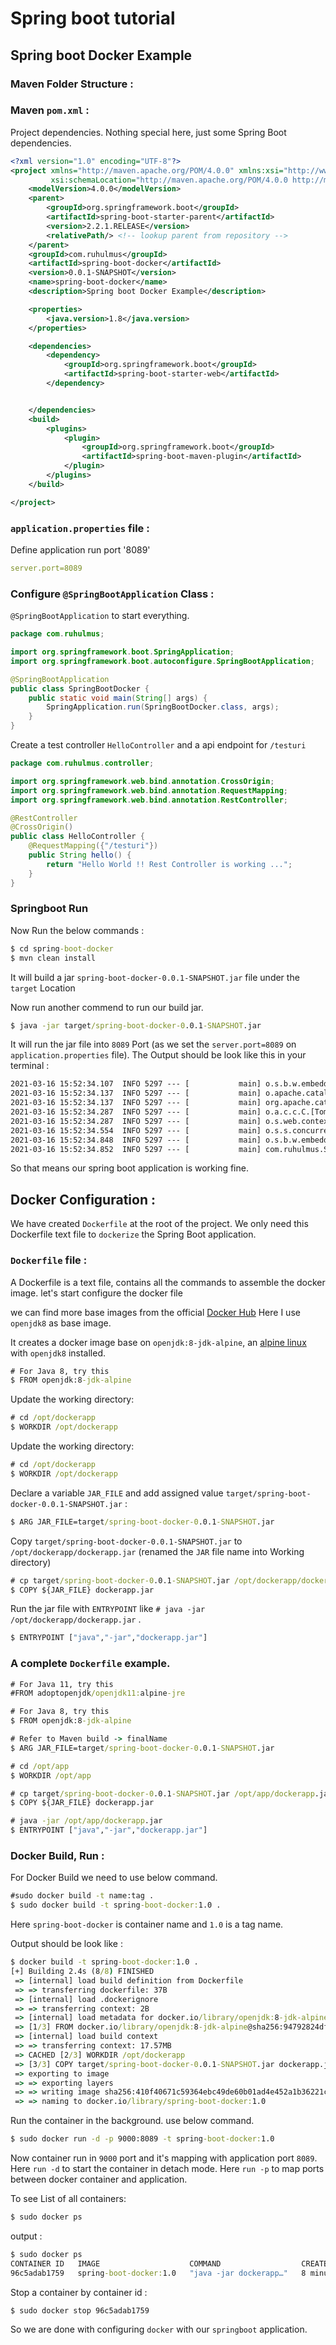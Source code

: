 # Spring boot tutorial

## Spring boot Docker Example

### Maven Folder Structure :


### Maven `pom.xml` :
Project dependencies. Nothing special here, just some Spring Boot dependencies.

```xml
<?xml version="1.0" encoding="UTF-8"?>
<project xmlns="http://maven.apache.org/POM/4.0.0" xmlns:xsi="http://www.w3.org/2001/XMLSchema-instance"
         xsi:schemaLocation="http://maven.apache.org/POM/4.0.0 http://maven.apache.org/xsd/maven-4.0.0.xsd">
    <modelVersion>4.0.0</modelVersion>
    <parent>
        <groupId>org.springframework.boot</groupId>
        <artifactId>spring-boot-starter-parent</artifactId>
        <version>2.2.1.RELEASE</version>
        <relativePath/> <!-- lookup parent from repository -->
    </parent>
    <groupId>com.ruhulmus</groupId>
    <artifactId>spring-boot-docker</artifactId>
    <version>0.0.1-SNAPSHOT</version>
    <name>spring-boot-docker</name>
    <description>Spring boot Docker Example</description>

    <properties>
        <java.version>1.8</java.version>
    </properties>

    <dependencies>
        <dependency>
            <groupId>org.springframework.boot</groupId>
            <artifactId>spring-boot-starter-web</artifactId>
        </dependency>


    </dependencies>
    <build>
        <plugins>
            <plugin>
                <groupId>org.springframework.boot</groupId>
                <artifactId>spring-boot-maven-plugin</artifactId>
            </plugin>
        </plugins>
    </build>

</project>
```
 ### `application.properties` file : 
Define application run port '8089'

 ```yml
server.port=8089
 ```
### Configure `@SpringBootApplication` Class :
`@SpringBootApplication` to start everything.

```java
package com.ruhulmus;

import org.springframework.boot.SpringApplication;
import org.springframework.boot.autoconfigure.SpringBootApplication;

@SpringBootApplication
public class SpringBootDocker {
    public static void main(String[] args) {
        SpringApplication.run(SpringBootDocker.class, args);
    }
}
```

Create a test controller `HelloController` and a api endpoint for `/testuri` 

```java
package com.ruhulmus.controller;

import org.springframework.web.bind.annotation.CrossOrigin;
import org.springframework.web.bind.annotation.RequestMapping;
import org.springframework.web.bind.annotation.RestController;

@RestController
@CrossOrigin()
public class HelloController {
    @RequestMapping({"/testuri"})
    public String hello() {
        return "Hello World !! Rest Controller is working ...";
    }
}
```

### **Springboot Run**
Now Run the below commands :

```cmd
$ cd spring-boot-docker
$ mvn clean install
```
It will build a jar `spring-boot-docker-0.0.1-SNAPSHOT.jar` file under the `target` Location

Now run another commend to run our build jar.
```cmd
$ java -jar target/spring-boot-docker-0.0.1-SNAPSHOT.jar
```
It will run the jar file into `8089` Port (as we set the `server.port=8089` on `application.properties` file). The Output should be look like this in your terminal :
```cmd
2021-03-16 15:52:34.107  INFO 5297 --- [           main] o.s.b.w.embedded.tomcat.TomcatWebServer  : Tomcat initialized with port(s): 8089 (http)
2021-03-16 15:52:34.137  INFO 5297 --- [           main] o.apache.catalina.core.StandardService   : Starting service [Tomcat]
2021-03-16 15:52:34.137  INFO 5297 --- [           main] org.apache.catalina.core.StandardEngine  : Starting Servlet engine: [Apache Tomcat/9.0.27]
2021-03-16 15:52:34.287  INFO 5297 --- [           main] o.a.c.c.C.[Tomcat].[localhost].[/]       : Initializing Spring embedded WebApplicationContext
2021-03-16 15:52:34.287  INFO 5297 --- [           main] o.s.web.context.ContextLoader            : Root WebApplicationContext: initialization completed in 1907 ms
2021-03-16 15:52:34.554  INFO 5297 --- [           main] o.s.s.concurrent.ThreadPoolTaskExecutor  : Initializing ExecutorService 'applicationTaskExecutor'
2021-03-16 15:52:34.848  INFO 5297 --- [           main] o.s.b.w.embedded.tomcat.TomcatWebServer  : Tomcat started on port(s): 8089 (http) with context path ''
2021-03-16 15:52:34.852  INFO 5297 --- [           main] com.ruhulmus.SpringBootDocker            : Started SpringBootDocker in 4.027 seconds (JVM running for 5.352)
```
So that means our spring boot application is working fine.

## Docker Configuration :
We have created `Dockerfile` at the root of the project.
We only need this Dockerfile text file to `dockerize` the Spring Boot application.

### `Dockerfile` file :
A Dockerfile is a text file, contains all the commands to assemble the docker image. let's start configure the docker file
 
we can find more base images from the official [Docker Hub](https://hub.docker.com/u/adoptopenjdk)
Here I use `openjdk8` as base image.

It creates a docker image base on `openjdk:8-jdk-alpine`, an [alpine linux](https://alpinelinux.org/) with `openjdk8` installed.

```cmd
# For Java 8, try this
$ FROM openjdk:8-jdk-alpine
```
Update the working directory:
```cmd
# cd /opt/dockerapp
$ WORKDIR /opt/dockerapp
```
Update the working directory:
```cmd
# cd /opt/dockerapp
$ WORKDIR /opt/dockerapp
```
Declare a variable `JAR_FILE` and add assigned value `target/spring-boot-docker-0.0.1-SNAPSHOT.jar` :
```cmd
$ ARG JAR_FILE=target/spring-boot-docker-0.0.1-SNAPSHOT.jar
```
Copy `target/spring-boot-docker-0.0.1-SNAPSHOT.jar` to `/opt/dockerapp/dockerapp.jar` (renamed the `JAR` file name into Working directory)
```cmd
# cp target/spring-boot-docker-0.0.1-SNAPSHOT.jar /opt/dockerapp/dockerapp.jar
$ COPY ${JAR_FILE} dockerapp.jar
```
Run the jar file with `ENTRYPOINT` like `# java -jar /opt/dockerapp/dockerapp.jar` .

```cmd
$ ENTRYPOINT ["java","-jar","dockerapp.jar"]
```

### A complete `Dockerfile` example.

```cmd
# For Java 11, try this
#FROM adoptopenjdk/openjdk11:alpine-jre

# For Java 8, try this
$ FROM openjdk:8-jdk-alpine

# Refer to Maven build -> finalName
$ ARG JAR_FILE=target/spring-boot-docker-0.0.1-SNAPSHOT.jar

# cd /opt/app
$ WORKDIR /opt/app

# cp target/spring-boot-docker-0.0.1-SNAPSHOT.jar /opt/app/dockerapp.jar
$ COPY ${JAR_FILE} dockerapp.jar

# java -jar /opt/app/dockerapp.jar
$ ENTRYPOINT ["java","-jar","dockerapp.jar"]
```
### Docker Build, Run :

For Docker Build we need to use below command.
```cmd
#sudo docker build -t name:tag .
$ sudo docker build -t spring-boot-docker:1.0 .
```
Here `spring-boot-docker` is container name and `1.0` is a tag name.

Output should be look like : 
```cmd
$ docker build -t spring-boot-docker:1.0 .
[+] Building 2.4s (8/8) FINISHED                                                                                                                              
 => [internal] load build definition from Dockerfile                                                                                                     0.0s
 => => transferring dockerfile: 37B                                                                                                                      0.0s
 => [internal] load .dockerignore                                                                                                                        0.0s
 => => transferring context: 2B                                                                                                                          0.0s
 => [internal] load metadata for docker.io/library/openjdk:8-jdk-alpine                                                                                  1.4s
 => [1/3] FROM docker.io/library/openjdk:8-jdk-alpine@sha256:94792824df2df33402f201713f932b58cb9de94a0cd524164a0f2283343547b3                            0.0s
 => [internal] load build context                                                                                                                        0.6s
 => => transferring context: 17.57MB                                                                                                                     0.6s
 => CACHED [2/3] WORKDIR /opt/dockerapp                                                                                                                  0.0s
 => [3/3] COPY target/spring-boot-docker-0.0.1-SNAPSHOT.jar dockerapp.jar                                                                                0.1s
 => exporting to image                                                                                                                                   0.1s
 => => exporting layers                                                                                                                                  0.1s
 => => writing image sha256:410f40671c59364ebc49de60b01ad4e452a1b36221cf945fcaed47fef6da8c0d                                                             0.0s
 => => naming to docker.io/library/spring-boot-docker:1.0
```
Run the container in the background. use below command.

```cmd
$ sudo docker run -d -p 9000:8089 -t spring-boot-docker:1.0
```
Now container run in `9000` port and it's mapping with application port `8089`.
Here `run -d` to start the container in detach mode.
Here `run -p` to map ports between docker container and application.


To see List of all containers:
```cmd
$ sudo docker ps
```
output :
```cmd
$ sudo docker ps
CONTAINER ID   IMAGE                    COMMAND                  CREATED         STATUS         PORTS                    NAMES
96c5adab1759   spring-boot-docker:1.0   "java -jar dockerapp…"   8 minutes ago   Up 8 minutes   0.0.0.0:9000->8089/tcp   cranky_kapitsa
```
Stop a container by container id :
```cmd
$ sudo docker stop 96c5adab1759
```
So we are done with configuring `docker` with our `springboot` application.